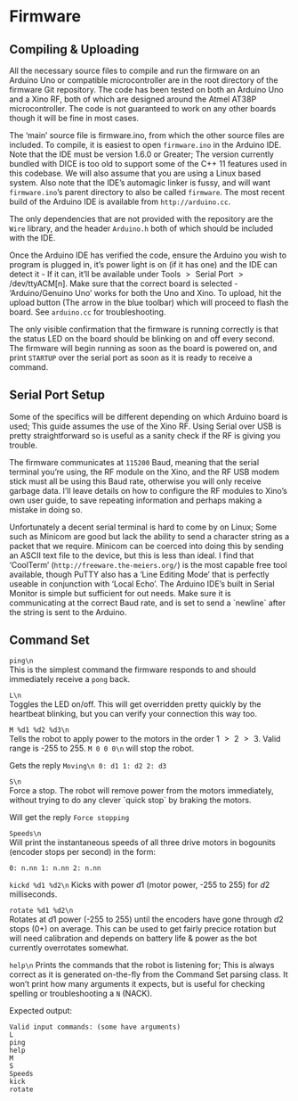 Firmware
========

Compiling & Uploading
---------------------

All the necessary source files to compile and run the firmware on an
Arduino Uno or compatible microcontroller are in the root directory of
the firmware Git repository. The code has been tested on both an Arduino
Uno and a Xino RF, both of which are designed around the Atmel AT38P
microcontroller. The code is not guaranteed to work on any other boards
though it will be fine in most cases.  

The ‘main’ source file is firmware.ino, from which the other source
files are included. To compile, it is easiest to open `firmware.ino` in
the Arduino IDE. Note that the IDE must be version 1.6.0 or Greater; The
version currently bundled with DICE is too old to support some of the
C++ 11 features used in this codebase. We will also assume that you are
using a Linux based system. Also note that the IDE’s automagic linker is
fussy, and will want `firmware.ino`’s parent directory to also be called
`firmware`. The most recent build of the Arduino IDE is available from
`http://arduino.cc`.  

The only dependencies that are not provided with the repository are the
`Wire` library, and the header `Arduino.h` both of which should be
included with the IDE.  

Once the Arduino IDE has verified the code, ensure the Arduino you wish
to program is plugged in, it’s power light is on (if it has one) and the
IDE can detect it - If it can, it’ll be available under Tools  \> 
Serial Port  \>  /dev/ttyACM[n]. Make sure that the correct board is
selected - ‘Arduino/Genuino Uno’ works for both the Uno and Xino. To
upload, hit the upload button (The arrow in the blue toolbar) which will
proceed to flash the board. See `arduino.cc` for troubleshooting.  

The only visible confirmation that the firmware is running correctly is
that the status LED on the board should be blinking on and off every
second. The firmware will begin running as soon as the board is powered
on, and print `STARTUP` over the serial port as soon as it is ready to
receive a command.

Serial Port Setup
-----------------

Some of the specifics will be different depending on which Arduino board
is used; This guide assumes the use of the Xino RF. Using Serial over
USB is pretty straightforward so is useful as a sanity check if the RF
is giving you trouble.  

The firmware communicates at `115200` Baud, meaning that the serial
terminal you’re using, the RF module on the Xino, and the RF USB modem
stick must all be using this Baud rate, otherwise you will only receive
garbage data. I’ll leave details on how to configure the RF modules to
Xino’s own user guide, to save repeating information and perhaps making
a mistake in doing so.  

Unfortunately a decent serial terminal is hard to come by on Linux; Some
such as Minicom are good but lack the ability to send a character string
as a packet that we require. Minicom can be coerced into doing this by
sending an ASCII text file to the device, but this is less than ideal. I
find that ‘CoolTerm’ (`http://freeware.the-meiers.org/`) is the most
capable free tool available, though PuTTY also has a ‘Line Editing Mode’
that is perfectly useable in conjunction with ‘Local Echo’. The Arduino
IDE’s built in Serial Monitor is simple but sufficient for out needs.
Make sure it is communicating at the correct Baud rate, and is set to
send a \`newline\` after the string is sent to the Arduino.

Command Set
-----------

`ping\n`  
This is the simplest command the firmware responds to and should
immediately receive a `pong` back.  

`L\n`  
Toggles the LED on/off. This will get overridden pretty quickly by the
heartbeat blinking, but you can verify your connection this way too.  

`M %d1 %d2 %d3\n`  
Tells the robot to apply power to the motors in the order 1  \>  2  \> 
3. Valid range is -255 to 255. `M 0 0 0\n` will stop the robot.

Gets the reply `Moving\n 0: d1 1: d2 2: d3`  

`S\n`  
Force a stop. The robot will remove power from the motors immediately,
without trying to do any clever \`quick stop\` by braking the motors.

Will get the reply `Force stopping`  

`Speeds\n`  
Will print the instantaneous speeds of all three drive motors in
bogounits (encoder stops per second) in the form:

`0: n.nn 1: n.nn 2: n.nn`  

`kickd %d1 %d2\n` Kicks with power *d*1 (motor power, -255 to 255) for
*d*2 milliseconds.  

`rotate %d1 %d2\n`  
Rotates at *d*1 power (-255 to 255) until the encoders have gone through
*d*2 stops (0+) on average. This can be used to get fairly precice
rotation but will need calibration and depends on battery life & power
as the bot currently overrotates somewhat.  

`help\n` Prints the commands that the robot is listening for; This is
always correct as it is generated on-the-fly from the Command Set
parsing class. It won’t print how many arguments it expects, but is
useful for checking spelling or troubleshooting a `N` (NACK).

Expected output:

    Valid input commands: (some have arguments)
    L
    ping
    help
    M
    S
    Speeds
    kick
    rotate
